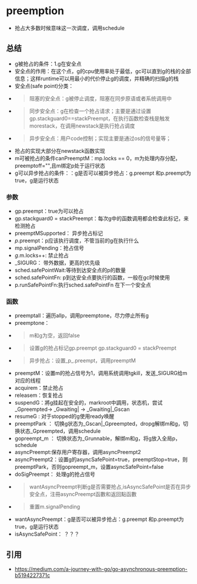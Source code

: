 # preemption
- 抢占大多数时候意味这一次调度，调用schedule
## 总结
- g被抢占的条件：1.g在安全点 
- 安全点的作用：在这个点，g的cpu使用率处于最低，gc可以直到g的栈的全部信息；这样runtime可以用最小的代价停止g的调度，并精确的扫描g的栈
- 安全点(safe point)分类：
- > 阻塞的安全点：g被停止调度，阻塞在同步原语或者系统调用中
- > 同步安全点：g在检查一个抢占请求；主要是通过设置gp.stackguard0==stackPreempt，在执行函数检查栈是触发morestack，在调用newstack是执行抢占调度
- > 异步安全点：用户code控制；实现主要是通过os的信号量等；
- 抢占的实现大部分在newstack函数实现
- m可被抢占的条件canPreemptM：mp.locks == 0，m为处理内存分配，preemptoff="",且m绑定p处于运行状态
- g可以异步抢占的条件：：g是否可以被异步抢占：g.preempt 和p.preempt为true，g是运行状态
### 参数
- gp.preempt：true为可以抢占
- gp.stackguard0 = stackPreempt：每次g中的函数调用都会检查此标记，来检测抢占
- preemptMSupported： 异步抢占标记
- _p_.preempt：p应该执行调度，不管当前的g在执行什么
- mp.signalPending：抢占信号
- _g_.m.locks++: 禁止抢占
- _SIGURG： 带外数据，更高的优先级
- sched.safePointWait:等待到达安全点的p的数量
- sched.safePointFn: p到达安全点要执行的函数，一般在gc时候使用
- p.runSafePointFn:执行sched.safePointFn 在下一个安全点
### 函数
- preemptall：遍历allp，调用preemptone，尽力停止所有g
- preemptone：
- > m和g为空，返回false
- > 设置g的抢占标记gp.preempt gp.stackguard0 = stackPreempt
- > 异步抢占：设置_p_.preempt，调用preemptM
- preemptM：设置m的抢占信号为1，调用系统调用tgkill，发送_SIGURG给m对应的线程
- acquirem：禁止抢占
- releasem：恢复抢占
- suspendG：將g挂起在安全的，markroot中調用，状态机，尝试_Gpreempted-> _Gwaiting| -> _Gwaiting|_Gscan
- resumeG : 对于stopped的g使用ready唤醒
- preemptPark ： 切换g状态为_Gscan|_Gpreempted，dropg解绑m和g，切换状态_Gpreempted，调用schedule
- gopreempt_m ： 切换状态为_Grunnable，解绑m和g，将g放入全局p，schedule
- asyncPreempt:保存用户寄存器，调用asyncPreempt2
- asyncPreempt2：设置g的asyncSafePoint=true，preemptStop=true，则preemptPark，否则gopreempt_m，设置asyncSafePoint=false
- doSigPreempt： 处理g的抢占信号
- > wantAsyncPreempt判断g是否需要抢占,isAsyncSafePoint是否在异步安全点，注冊asyncPreempt函數和返回點函數
- > 重置m.signalPending
- wantAsyncPreempt：g是否可以被异步抢占：g.preempt 和p.preempt为true，g是运行状态
- isAsyncSafePoint： ？？？

## 引用
- https://medium.com/a-journey-with-go/go-asynchronous-preemption-b5194227371c
